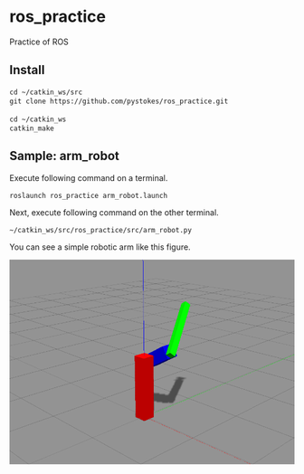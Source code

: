 # ros_practice
Practice of ROS

## Install

```
cd ~/catkin_ws/src
git clone https://github.com/pystokes/ros_practice.git

cd ~/catkin_ws
catkin_make
```

## Sample: arm_robot

Execute following command on a terminal.

```
roslaunch ros_practice arm_robot.launch
```

Next, execute following command on the other terminal.

```
~/catkin_ws/src/ros_practice/src/arm_robot.py
```

You can see a simple robotic arm like this figure.

![Robotic arm](doc/arm_robot.png)
